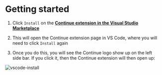 # Getting started

1. Click `Install` on the **[Continue extension in the Visual Studio Marketplace](https://marketplace.visualstudio.com/items?itemName=Continue.continue)**

2. This will open the Continue extension page in VS Code, where you will need to click `Install` again

3. Once you do this, you will see the Continue logo show up on the left side bar. If you click it, then the Continue extension will then open up:

![vscode-install](/img/continue-screenshot.png)